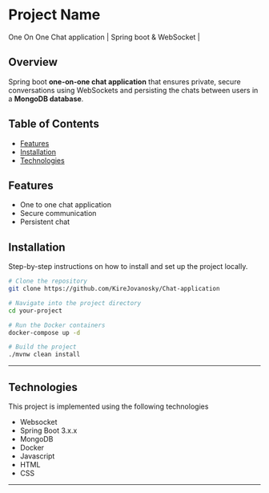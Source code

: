 # Project Name

One On One Chat application | Spring boot & WebSocket |

## Overview

Spring boot **one-on-one chat application** that ensures private, secure conversations using WebSockets and persisting the chats between users in a **MongoDB database**.


## Table of Contents

- [Features](#features)
- [Installation](#installation)
- [Technologies](#technologies)

## Features

- One to one chat application
- Secure communication
- Persistent chat

## Installation

Step-by-step instructions on how to install and set up the project locally.

```bash
# Clone the repository
git clone https://github.com/KireJovanosky/Chat-application

# Navigate into the project directory
cd your-project

# Run the Docker containers
docker-compose up -d

# Build the project
./mvnw clean install
```

---
## Technologies

This project is implemented using the following technologies

- Websocket
- Spring Boot 3.x.x
- MongoDB
- Docker
- Javascript
- HTML
- CSS

---
